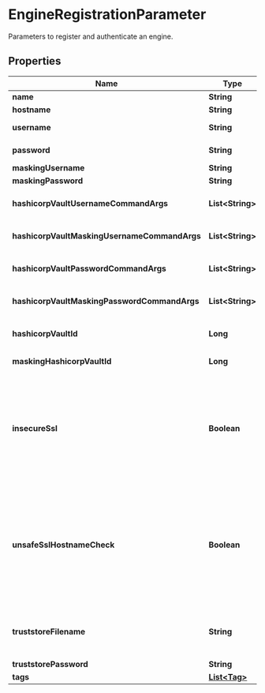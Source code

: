 

# EngineRegistrationParameter

Parameters to register and authenticate an engine.

## Properties

| Name | Type | Description | Notes |
|------------ | ------------- | ------------- | -------------|
|**name** | **String** |  |  |
|**hostname** | **String** |  |  |
|**username** | **String** | The virtualization domain admin username. |  [optional] |
|**password** | **String** | The virtualization domain admin password. |  [optional] |
|**maskingUsername** | **String** | The masking admin username. |  [optional] |
|**maskingPassword** | **String** | The masking admin password. |  [optional] |
|**hashicorpVaultUsernameCommandArgs** | **List&lt;String&gt;** | Arguments to pass to the Vault CLI tool to retrieve the virtualzation username for the engine. |  [optional] |
|**hashicorpVaultMaskingUsernameCommandArgs** | **List&lt;String&gt;** | Arguments to pass to the Vault CLI tool to retrieve the masking username for the engine. |  [optional] |
|**hashicorpVaultPasswordCommandArgs** | **List&lt;String&gt;** | Arguments to pass to the Vault CLI tool to retrieve the virtualization password for the engine. |  [optional] |
|**hashicorpVaultMaskingPasswordCommandArgs** | **List&lt;String&gt;** | Arguments to pass to the Vault CLI tool to retrieve the masking password for the engine. |  [optional] |
|**hashicorpVaultId** | **Long** | Reference to the Hashicorp vault to use to retrieve virtualization engine credentials. |  [optional] |
|**maskingHashicorpVaultId** | **Long** | Reference to the Hashicorp vault to use to retrieve masking engine credentials. |  [optional] |
|**insecureSsl** | **Boolean** | Allow connections to the engine over HTTPs without validating the TLS certificate. Even though the connection to the engine might be performed over HTTPs, setting this property eliminates the protection against a man-in-the-middle attach for connections to this engine. Instead, consider creating a truststore with a Certificate Authority to validate the engine&#39;s certificate, and set the truststore_filename property.  |  [optional] |
|**unsafeSslHostnameCheck** | **Boolean** | Ignore validation of the name associated to the TLS certificate when connecting to the engine over HTTPs. Setting this value must only be done if the TLS certificate of the engine does not match the hostname, and the TLS configuration of the engine cannot be fixed. Setting this property reduces the protection against a man-in-the-middle attack for connections to this engine. This is ignored if insecure_ssl is set.  |  [optional] |
|**truststoreFilename** | **String** | File name of a truststore which can be used to validate the TLS certificate of the engine. The truststore must be available at /etc/config/certs/&lt;truststore_filename&gt;  |  [optional] |
|**truststorePassword** | **String** | Password to read the truststore.  |  [optional] |
|**tags** | [**List&lt;Tag&gt;**](Tag.md) | The tags to be created for this engine. |  [optional] |



